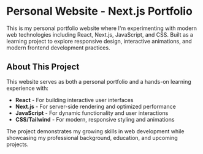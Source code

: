 # Personal Website - Next.js Portfolio

This is my personal portfolio website where I'm experimenting with modern web technologies including React, Next.js, JavaScript, and CSS. Built as a learning project to explore responsive design, interactive animations, and modern frontend development practices.

## About This Project

This website serves as both a personal portfolio and a hands-on learning experience with:
- **React** - For building interactive user interfaces
- **Next.js** - For server-side rendering and optimized performance
- **JavaScript** - For dynamic functionality and user interactions
- **CSS/Tailwind** - For modern, responsive styling and animations

The project demonstrates my growing skills in web development while showcasing my professional background, education, and upcoming projects.
